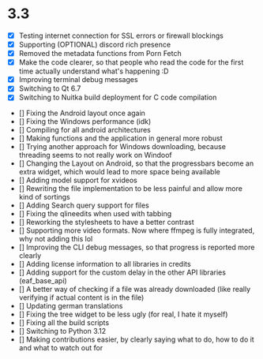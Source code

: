 # 3.3
- [x] Testing internet connection for SSL errors or firewall blockings
- [x] Supporting (OPTIONAL) discord rich presence
- [x] Removed the metadata functions from Porn Fetch
- [x] Make the code clearer, so that people who read the code for the first time actually understand what's happening :D
- [x] Improving terminal debug messages
- [x] Switching to Qt 6.7
- [x] Switching to Nuitka build deployment for C code compilation
- [] Fixing the Android layout once again
- [] Fixing the Windows performance (idk)
- [] Compiling for all android architectures
- [] Making functions and the application in general more robust
- [] Trying another approach for Windows downloading, because threading seems to not really work on Windoof
- [] Changing the Layout on Android, so that the progressbars become an extra widget, which would lead to more
  space being available
- [] Adding model support for xvideos
- [] Rewriting the file implementation to be less painful and allow more kind of sortings
- [] Adding Search query support for files
- [] Fixing the qlineedits when used with tabbing
- [] Reworking the stylesheets to have a better contrast
- [] Supporting more video formats. Now where ffmpeg is fully integrated, why not adding this lol
- [] Improving the CLI debug messages, so that progress is reported more clearly
- [] Adding license information to all libraries in credits
- [] Adding support for the custom delay in the other API libraries (eaf_base_api)
- [] A better way of checking if a file was already downloaded (like really verifying if actual content is in the file)
- [] Updating german translations
- [] Fixing the tree widget to be less ugly (for real, I hate it myself)
- [] Fixing all the build scripts
- [] Switching to Python 3.12
- [] Making contributions easier, by clearly saying what to do, how to do it and what to watch out for